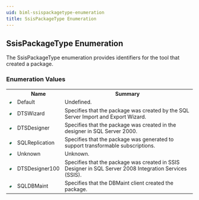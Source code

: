```yaml
---
uid: biml-ssispackagetype-enumeration
title: SsisPackageType Enumeration
---
```


## SsisPackageType Enumeration

<div class="LanguageSummary"><div class ="SummaryItem">The SsisPackageType enumeration provides identifiers for the tool that created a package.</div></div>
<div class="EnumValueGroup">

### Enumeration Values

<table id="EnumValue" class="MemberList"><tbody><tr><th class="MemberTypeIconColumnHeader">&nbsp;</th><th class="MemberNameColumnHeader">Name</th><th class="MemberSummaryColumnHeader">Summary</th></tr><tr class="cd0"><td align="center" class="MemberTypeIcon"><img src="enumValue.png"></img></td><td class="MemberName">Default</td><td class="MemberSummary"><div class ="SummaryItem">Undefined.</div></td></tr><tr class="cd1"><td align="center" class="MemberTypeIcon"><img src="enumValue.png"></img></td><td class="MemberName">DTSWizard</td><td class="MemberSummary"><div class ="SummaryItem">Specifies that the package was created by the SQL Server Import and Export Wizard.</div></td></tr><tr class="cd0"><td align="center" class="MemberTypeIcon"><img src="enumValue.png"></img></td><td class="MemberName">DTSDesigner</td><td class="MemberSummary"><div class ="SummaryItem">Specifies that the package was created in the designer in SQL Server 2000.</div></td></tr><tr class="cd1"><td align="center" class="MemberTypeIcon"><img src="enumValue.png"></img></td><td class="MemberName">SQLReplication</td><td class="MemberSummary"><div class ="SummaryItem">Specifies that the package was generated to support transformable subscriptions.</div></td></tr><tr class="cd0"><td align="center" class="MemberTypeIcon"><img src="enumValue.png"></img></td><td class="MemberName">Unknown</td><td class="MemberSummary"><div class ="SummaryItem">Unknown.</div></td></tr><tr class="cd1"><td align="center" class="MemberTypeIcon"><img src="enumValue.png"></img></td><td class="MemberName">DTSDesigner100</td><td class="MemberSummary"><div class ="SummaryItem">Specifies that the package was created in SSIS Designer in SQL Server 2008 Integration Services (SSIS).</div></td></tr><tr class="cd0"><td align="center" class="MemberTypeIcon"><img src="enumValue.png"></img></td><td class="MemberName">SQLDBMaint</td><td class="MemberSummary"><div class ="SummaryItem">Specifies that the DBMaint client created the package.</div></td></tr></tbody></table>
</div>